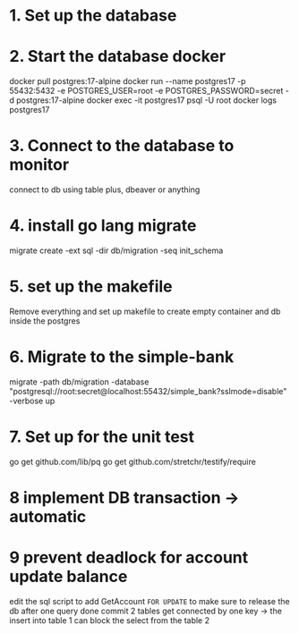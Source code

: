 # 1. Set up the database


# 2. Start the database docker
docker pull postgres:17-alpine
docker run --name postgres17 -p 55432:5432 -e POSTGRES_USER=root -e POSTGRES_PASSWORD=secret -d postgres:17-alpine
docker exec -it postgres17 psql -U root
docker logs postgres17

# 3. Connect to the database to monitor
connect to db using table plus, dbeaver or anything

# 4. install go lang migrate
migrate create -ext sql -dir db/migration -seq init_schema


# 5. set up the makefile
Remove everything and set up makefile to create empty container and db inside the postgres


# 6. Migrate to the simple-bank
migrate -path db/migration -database "postgresql://root:secret@localhost:55432/simple_bank?sslmode=disable" -verbose up


# 7. Set up for the unit test
go get github.com/lib/pq
go get github.com/stretchr/testify/require

# 8 implement DB transaction -> automatic

# 9 prevent deadlock for account update balance
edit the sql script to add
GetAccount `FOR UPDATE` to make sure to release the db after one query done commit
2 tables get connected by one key -> the insert into table 1 can block the select from the table 2